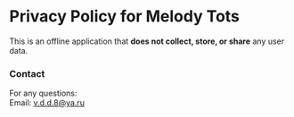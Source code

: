 # Privacy Policy for Melody Tots

This is an offline application that **does not collect, store, or share** any user data.

### Contact
For any questions:  
Email: v.d.d.8@ya.ru  
